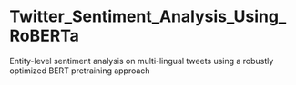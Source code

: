 # Twitter_Sentiment_Analysis_Using_RoBERTa
Entity-level sentiment analysis on multi-lingual tweets using  a robustly optimized BERT pretraining approach
